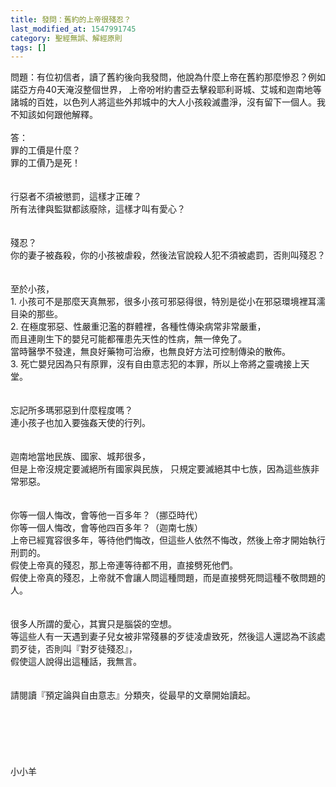 ```yaml
---
title: 發問：舊約的上帝很殘忍？
last_modified_at: 1547991745
category: 聖經無誤、解經原則
tags: []
---
```


問題：有位初信者，讀了舊約後向我發問，他說為什麼上帝在舊約那麼慘忍？例如諾亞方舟40天淹沒整個世界， 上帝吩咐約書亞去擊殺耶利哥城、艾城和迦南地等諸城的百姓，以色列人將這些外邦城中的大人小孩殺滅盡淨，沒有留下一個人。我不知該如何跟他解釋。<br><!--more--><br>答：<br>罪的工價是什麼？<br>罪的工價乃是死！<br><br><br>行惡者不須被懲罰，這樣才正確？<br>所有法律與監獄都該廢除，這樣才叫有愛心？<br><br><br>殘忍？<br>你的妻子被姦殺，你的小孩被虐殺，然後法官說殺人犯不須被處罰，否則叫殘忍？<br><br><br>至於小孩，<br>1. 小孩可不是那麼天真無邪，很多小孩可邪惡得很，特別是從小在邪惡環境裡耳濡目染的那些。<br>2. 在極度邪惡、性嚴重氾濫的群體裡，各種性傳染病常非常嚴重，<br>而且連剛生下的嬰兒可能都罹患先天性的性病，無一倖免了。<br>當時醫學不發達，無良好藥物可治療，也無良好方法可控制傳染的散佈。<br>3. 死亡嬰兒因為只有原罪，沒有自由意志犯的本罪，所以上帝將之靈魂接上天堂。<br><br><br>忘記所多瑪邪惡到什麼程度嗎？<br>連小孩子也加入要強姦天使的行列。<br><br><br>迦南地當地民族、國家、城邦很多，<br>但是上帝沒規定要滅絕所有國家與民族， 只規定要滅絕其中七族，因為這些族非常邪惡。<br><br><br>你等一個人悔改，會等他一百多年？（挪亞時代）<br>你等一個人悔改，會等他四百多年？（迦南七族）<br>上帝已經寬容很多年，等待他們悔改，但這些人依然不悔改，然後上帝才開始執行刑罰的。<br>假使上帝真的殘忍，那上帝連等待都不用，直接劈死他們。<br>假使上帝真的殘忍，上帝就不會讓人問這種問題，而是直接劈死問這種不敬問題的人。<br><br><br>很多人所謂的愛心，其實只是腦袋的空想。<br>等這些人有一天遇到妻子兒女被非常殘暴的歹徒凌虐致死，然後這人還認為不該處罰歹徒，否則叫『對歹徒殘忍』，<br>假使這人說得出這種話，我無言。<br><br><br>請閱讀『預定論與自由意志』分類夾，從最早的文章開始讀起。<br><br><br><br><br><br><br>小小羊<br><br><br><br><br><br><br>
